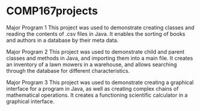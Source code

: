 # COMP167projects
Major Program 1
  This project was used to demonstrate creating classes and reading the contents of .csv files in Java.
  It enables the sorting of books and authors in a database by their meta data.
  
Major Program 2
  This project was used to demonstrate child and parent classes and methods in Java, and importing them into a main file.
  It creates an inventory of a lawn mowers in a warehouse, and allows searching through the database for different characteristics.
  
Major Program 3
  This project was used to demonstrate creating a graphical interface for a program in Java, as well as creating complex chains of mathematical operations.
  It creates a functioning scientific calculator in a graphical interface.

